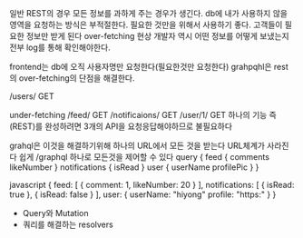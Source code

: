일반 REST의 경우 모든 정보를 과하게 주는 경우가 생긴다.
db에 내가 사용하지 않을 영역을 요청하는 방식은 부적절한다.
필요한 것만을 위해서 사용하기 좋다.
고객들이 필요한 정보만 받게 된다
over-fetching 현상
개발자 역시 어떤 정보를 어떻게 보냈는지 전부 log를 통해 확인해야한다.

frontend는 db에 오직 사용자명만 요청한다(필요한것만 요청한다)
grahpqhl은 rest의 over-fetching의 단점을 해결한다.

/users/ GET


under-fetching
/feed/ GET
/notificaions/ GET
/user/1/ GET
하나의 기능 즉(REST)를 완성하려면 3개의 API을 요청응답해야하므로 불필요하다

grahql은 이것을 해결하기위해 하나의 URL에서 모든 것을 받는다
URL체계가 사라진다
쉽게 /graphql 하나로 모든것을 제어할 수 있다
query {
    feed {
        comments
        likeNumber
    }
    notifications {
        isRead
    }
    user {
        userName
        profilePic
    }
}

javascript
{
    feed: [
        {
            comment: 1,
            likeNumber: 20
        }
    ],
    notifications: [
        {
            isRead: true
        },
        {
            isRead: false
        }
    ],
    user: {
        userName: "hiyong"
        profile: "https:"
    }
}

- Query와 Mutation
- 쿼리를 해결하는 resolvers